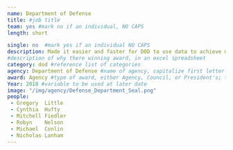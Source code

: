 ```yaml
---
name: Department of Defense
title: #job title
team: yes #mark no if an individual, NO CAPS
length: short

single: no  #mark yes if an individual NO CAPS
description: Made it easier and faster for DOD to use data to achieve mission outcomes. The team standardized data across 60 systems and improved data security, governance, and compliance.
#description of why there winning award, in an excel spreadsheet
category: dod #reference list of categories
agency: Department of Defense #name of agency, capitalize first letter of each name
award: Agency #type of award, either Agency, Council, or President's; this is case sensitive so make sure to match the options listed exactly. This section generates the format of the card
Year: 2018 #variable to be used at later date
image: "/img/agency/Defense_Department_Seal.png"
people:
 - Gregory	Little
 - Cynthia	Hufty
 - Mitchell	Fiedler
 - Robyn	Nelson
 - Michael	Conlin
 - Nicholas Lanham
---
```

